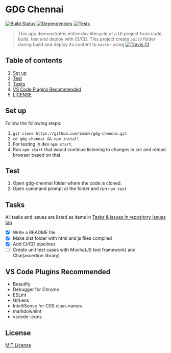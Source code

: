 # GDG Chennai

[![Build Status](https://travis-ci.com/immnk/gdg-chennai.svg?branch=develop)](https://travis-ci.com/immnk/gdg-chennai) [![Dependencies](https://david-dm.org/immnk/immnk.github.io.svg)](https://david-dm.org/) [![Tests](https://img.shields.io/badge/tests-covered-brightgreen.svg)](https://github.com/immnk/immnk.github.io/issues)

> This app demonstrates entire dev lifecycle of a UI project from code, build, test and deploy with CI/CD. This project create `build` folder during build and deploy its content to `master` using [![Travis CI](https://img.shields.io/badge/travis%20ci-enabled-brightgreen.svg)](https://travis-ci.com/immnk/gdg-chennai)

## Table of contents

1. [Set up](#set-up)
1. [Test](#test)
1. [Tasks](#tasks)
1. [VS Code Plugins Recommended](#vs-code-plugins-recommended)
1. [LICENSE](#license)

## Set up

Follow the following steps:

1. `git clone https://github.com/immnk/gdg-chennai.git`
2. `cd gdg-chennai && npm install`
3. For testing in dev `npm start`.
4. Run `npm start` that would continue listening to changes in src and reload browser based on that.

## Test

1. Open gdg-chennai folder where the code is cloned.
2. Open command prompt at the folder and run `npm test`

## Tasks

All tasks and issues are listed as items in [Tasks & issues in repository Issues tab](https://github.com/immnk/gdg-chennai/issues)

- [x] Write a README file.
- [x] Make dist folder with html and js files compiled
- [x] Add CI/CD pipelines
- [ ] Create unit test cases with Mocha(JS test framework) and Chai(assertion library)

## VS Code Plugins Recommended

- Beautify
- Debugger for Chrome
- ESLint
- GitLens
- IntelliSense for CSS class names
- markdownlint
- vscode-icons

## License

[MIT License](https://github.com/immnk/gdg-chennai/blob/develop/LICENSE)
